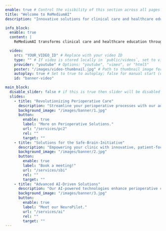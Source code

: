 ```yaml
---
enable: true # Control the visibility of this section across all pages where it is used
title: "Welcome to ReMediumAI"
description: "Innovative solutions for clinical care and healthcare education"

info_block:
  enable: true
  content: |
    ReMediumAI transforms clinical care and healthcare education through innovative digital solutions. Our platform streamlines perioperative processes and enhances medical training.

  video:
    src: "YOUR_VIDEO_ID" # Replace with your video ID
    type: "" # If video is stored locally in `public/videos`, set to video file type (e.g., "video/mp4")
    provider: "youtube" # Options: "youtube", "vimeo", or "html5"
    poster: "/images/video-thumbnail.jpg" # Path to thumbnail image for the video
    autoplay: true # Set to true to autoplay; false for manual start (default: false)
    id: "banner-video"

main_block:
  disable_slider: false # if this is true then slider will be disabled and only first slide from below will be shown
  slides:
    - title: "Revolutionizing Perioperative Care"
      description: "Streamline your perioperative processes with our advanced digital platform. <br/> Enhance data collection, improve compliance, and accelerate clinical care outcomes."
      background_image: "/images/banner/1.jpg"
      button:
        enable: true
        label: "More on Perioperative Solutions."
        url: "/services/pc2"
        rel: ""
        target: ""
    - title: "Solutions for the Safe-Brain-Initiative"
      description: "Empowering your clinic with innovative, patient-focused digital solutions for sustainable integration of the safe-brain, perioperative care bundesl and enhance patient-centered precision care."
      background_image: "/images/banner/2.jpg"
      button:
        enable: true
        label: "Book a meeting!"
        url: "/services/sbi"
        rel: ""
        target: ""
    - title: "Advanced AI-Driven Solutions"
      description: "Our AI-powered technologies enhance perioperative care with smart tools and intelligent systems for better outcomes."
      background_image: "/images/banner/3.jpg"
      button:
        enable: true
        label: "Meet our NeuroPilot."
        url: "/services/ai"
        rel: ""
        target: ""
---
```

